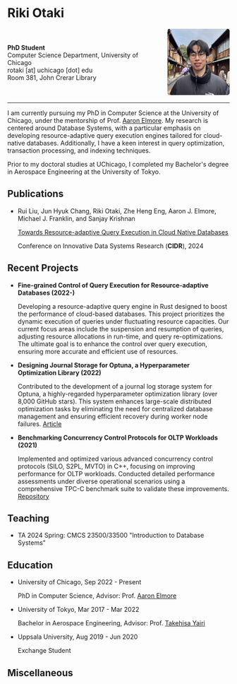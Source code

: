 # Riki Otaki
<div style="display: flex; align-items: center;">
  <div>
    <strong>PhD Student</strong><br>
    Computer Science Department, University of Chicago<br>
    rotaki [at] uchicago [dot] edu<br>
    Room 381, John Crerar Library
  </div>
  <div style="margin-left: 30px;">
    <img src="profile.jpeg" alt="Riki Otaki" style="width: 150px; height: 150px; border-radius: 5px;" />
  </div>
</div>

---


I am currently pursuing my PhD in Computer Science at the University of Chicago, under the mentorship of Prof. [Aaron Elmore](https://people.cs.uchicago.edu/~aelmore). My research is centered around Database Systems, with a particular emphasis on developing resource-adaptive query execution engines tailored for cloud-native databases. Additionally, I have a keen interest in query optimization, transaction processing, and indexing techniques.

Prior to my doctoral studies at UChicago, I completed my Bachelor's degree in Aerospace Engineering at the University of Tokyo.

## Publications
* Rui Liu, Jun Hyuk Chang, Riki Otaki, Zhe Heng Eng, Aaron J. Elmore, Michael J. Franklin, and Sanjay Krishnan

  [Towards Resource-adaptive Query Execution in Cloud Native Databases](https://www.cidrdb.org/cidr2024/papers/p34-liu.pdf)

  Conference on Innovative Data Systems Research (**CIDR**), 2024 


## Recent Projects

- **Fine-grained Control of Query Execution for Resource-adaptive Databases (2022-)**
  
  Developing a resource-adaptive query engine in Rust designed to boost the performance of cloud-based databases. This project prioritizes the dynamic execution of queries under fluctuating resource capacities. Our current focus areas include the suspension and resumption of queries, adjusting resource allocations in run-time, and query re-optimizations. The ultimate goal is to enhance the control over query execution, ensuring more accurate and efficient use of resources.

- **Designing Journal Storage for Optuna, a Hyperparameter Optimization Library (2022)**
  
  Contributed to the development of a journal log storage system for Optuna, a highly-regarded hyperparameter optimization library (over 8,000 GitHub stars). This system enhances large-scale distributed optimization tasks by eliminating the need for centralized database management and ensuring efficient recovery during worker node failures. [Article](https://medium.com/optuna/distributed-optimization-via-nfs-using-optunas-new-operation-based-logging-storage-9815f9c3f932)

- **Benchmarking Concurrency Control Protocols for OLTP Workloads (2021)**
  
  Implemented and optimized various advanced concurrency control protocols (SILO, S2PL, MVTO) in C++, focusing on improving performance for OLTP workloads. Conducted detailed performance assessments under diverse operational scenarios using a comprehensive TPC-C benchmark suite to validate these improvements. [Repository](https://github.com/rotaki/tpcc-runner)


## Teaching
* TA 2024 Spring: CMCS 23500/33500 "Introduction to Database Systems"

## Education
* University of Chicago, Sep 2022 - Present

  PhD in Computer Science, Advisor: Prof. [Aaron Elmore](https://people.cs.uchicago.edu/~aelmore/)

* University of Tokyo, Mar 2017 - Mar 2022 

  Bachelor in Aerospace Engineering, Advisor: Prof. [Takehisa Yairi](https://ailab.t.u-tokyo.ac.jp/en/)

* Uppsala University, Aug 2019 - Jun 2020

  Exchange Student

## Miscellaneous